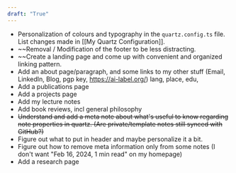 ```yaml
---
draft: "True"
---
```



* Personalization of colours and typography in the `quartz.config.ts` file. List changes made in [[My Quartz Configuration]].
* ~~Removal / Modification of the footer to be less distracting.
* ~~Create a landing page and come up with convenient and organized linking pattern.
* Add an about page/paragraph, and some links to my other stuff (Email, LinkedIn, Blog, pgp key, https://ai-label.org/) lang, place, edu, 
* Add a publications page
* Add a projects page
* Add my lecture notes
* Add book reviews, incl general philosophy
* ~~Understand and add a meta note about what's useful to know regarding note properties in quartz. (Are private/template notes still synced with GitHub?)~~
* Figure out what to put in header and maybe personalize it a bit. 
* Figure out how to remove meta information only from some notes (I don't want "Feb 16, 2024, 1 min read" on my homepage)
* Add a research page

